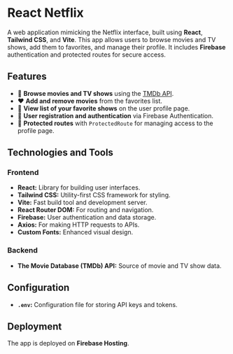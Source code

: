 # React Netflix

A web application mimicking the Netflix interface, built using **React**, **Tailwind CSS**, and **Vite**. This app allows users to browse movies and TV shows, add them to favorites, and manage their profile. It includes **Firebase** authentication and protected routes for secure access.

## Features

- 🌟 **Browse movies and TV shows** using the [TMDb API](https://www.themoviedb.org/documentation/api).
- ❤️ **Add and remove movies** from the favorites list.
- 👤 **View list of your favorite shows** on the user profile page.
- 🔐 **User registration and authentication** via Firebase Authentication.
- 🚪 **Protected routes** with `ProtectedRoute` for managing access to the profile page.

## Technologies and Tools

### Frontend

- **React:** Library for building user interfaces.
- **Tailwind CSS:** Utility-first CSS framework for styling.
- **Vite:** Fast build tool and development server.
- **React Router DOM:** For routing and navigation.
- **Firebase:** User authentication and data storage.
- **Axios:** For making HTTP requests to APIs.
- **Custom Fonts:** Enhanced visual design.

### Backend

- **The Movie Database (TMDb) API:** Source of movie and TV show data.

## Configuration

- **`.env`:** Configuration file for storing API keys and tokens.

## Deployment

The app is deployed on **Firebase Hosting**.



